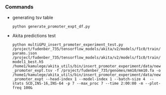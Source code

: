 ### Commands

   - generating tsv table
    
        `python generate_promoter_expt_df.py`
                
        
   - Akita predictions test
    
        `python multiGPU_insert_promoter_experiment_test.py /project/fudenber_735/tensorflow_models/akita/v2/models/f1c0/train/params.json /project/fudenber_735/tensorflow_models/akita/v2/models/f1c0/train/model1_best.h5 /home1/kamulege/akita_utils/bin/insert_promoter_experiment/data/new_promoter_expt.tsv -f /project/fudenber_735/genomes/mm10/mm10.fa -o /home1/kamulege/akita_utils/bin/insert_promoter_experiment/data/new_promoter_expt --head-index 1 --model-index 1 --batch-size 4  --stats SCD,INS-16,INS-64 -p 7 --max_proc 7 --time 2:00:00 -m --plot-freq 100&`
